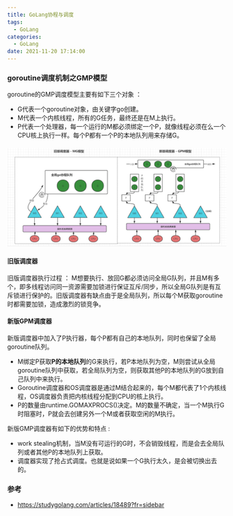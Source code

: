 ```yaml
---
title: GoLang协程与调度
tags:
  - GoLang
categories: 
  - GoLang
date: 2021-11-20 17:14:00
---
```

### goroutine调度机制之GMP模型

<!--more-->

goroutine的GMP调度模型主要有如下三个对象 ：

- G代表一个goroutine对象，由关键字go创建。
- M代表一个内核线程，所有的G任务，最终还是在M上执行。
- P代表一个处理器，每一个运行的M都必须绑定一个P，就像线程必须在么一个CPU核上执行一样。每个P都有一个P的本地队列用来存储G。

#### ![](go-goroutine/1.png)

#### 旧版调度器

旧版调度器执行过程 ： M想要执行、放回G都必须访问全局G队列，并且M有多个，即多线程访问同一资源需要加锁进行保证互斥/同步，所以全局G队列是有互斥锁进行保护的。旧版调度器有缺点由于是全局队列，所以每个M获取goroutine时都需要加锁，造成激烈的锁竞争。

#### 新版GPM调度器

新版调度器中加入了P执行器，每个P都有自己的本地队列，同时也保留了全局goroutine队列。

- M绑定P获取**P的本地队列**的G来执行，若P本地队列为空，M则尝试从全局goroutine队列中获取，若全局队列为空，则获取其他P的本地队列的G放到自己队列中来执行。
- Goroutine调度器和OS调度器是通过M结合起来的，每个M都代表了1个内核线程，OS调度器负责把内核线程分配到CPU的核上执行。
- P的数量由runtime.GOMAXPROCS()决定。M的数量不确定，当一个M执行G时阻塞时，P就会去创建另外一个M或者获取空闲的M执行。

新版GMP调度器有如下的优势和特点 :

- work stealing机制，当M没有可运行的G时，不会销毁线程，而是会去全局队列或者其他P的本地队列上获取。
- 调度器实现了抢占式调度。也就是说如果一个G执行太久，是会被切换出去的。



### 参考

- https://studygolang.com/articles/18489?fr=sidebar
